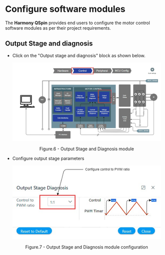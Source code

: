 # Configure software modules
The **Harmony QSpin** provides end users to configure the motor control software modules as per their project requirements. 

## Output Stage and diagnosis
- Click on the "Output stage and diagnosis" block as shown below.
    <p align="center">
        <img src="images/output_stage_and_diagnosis.jpg" />
        <figcaption align= "center">Figure.6 - Output Stage and Diagnosis module </figcaption>
    </p>

- Configure output stage parameters
    <p align="center">
        <img src="images/output_stage_config.jpg" />
        <figcaption align= "center">Figure.7 - Output Stage and Diagnosis module configuration </figcaption>
    </p>